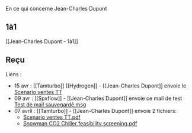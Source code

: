 En ce qui concerne Jean-Charles Dupont

## 1à1
[[Jean-Charles Dupont - 1à1]]

## Reçu
Liens :
- 15 avr : [[Tamturbo]] [[Hydrogen]] - [[Jean-Charles Dupont]] envoie le  [Scenario ventes TT](file:///C%3A%5CUsers%5CBOUCULAT%5COneDrive%20-%20SKF%5CDocuments%5C2022%5CRecu%5CJean-Charles%20Dupont%5CScenario%20ventes%20TT.pdf) 
- 09 avr : [[Spxflow]] - [[Jean-Charles Dupont]] envoie ce mail de test  [Test de mail sauvegardé.msg](file:///C%3A%5CUsers%5CBOUCULAT%5COneDrive%20-%20SKF%5CDocuments%5C2022%5CRecu%5CJean-Charles%20Dupont%5CTest%20de%20mail%20sauvegard%C3%A9.msg) 
- 07 avril : [[Tamturbo]] - [[Jean-Charles Dupont]] envoie 2 fichiers:
	-  [Scenario ventes TT.pdf](file:///C%3A%5CUsers%5CBOUCULAT%5COneDrive%20-%20SKF%5CDocuments%5C2022%5CRecu%5CJean-Charles%20Dupont%5CScenario%20ventes%20TT.pdf)
	- [Snowman CO2 Chiller feasibility screening.pdf](file:///C%3A%5CUsers%5CBOUCULAT%5COneDrive%20-%20SKF%5CDocuments%5C2022%5CRecu%5CJean-Charles%20Dupont%5CSnowman%20CO2%20Chiller%20feasibility%20screening.pdf)




